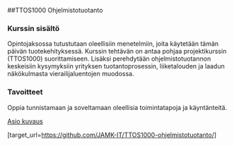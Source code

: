 ##TTOS1000 Ohjelmistotuotanto

### Kurssin sisältö

Opintojaksossa tutustutaan oleellisiin menetelmiin, joita käytetään tämän päivän tuotekehityksessä. Kurssin tehtävän on antaa pohjaa projektikurssin (TTOS1000) suorittamiseen. 
Lisäksi perehdytään ohjelmistotuotannon keskeisiin kysymyksiin yrityksen tuotantoprosessin, liiketalouden ja laadun näkökulmasta vierailijaluentojen muodossa.

### Tavoitteet

Oppia tunnistamaan ja soveltamaan oleellisia toimintatapoja ja käyntänteitä.



[Asio kuvaus](https://asio.jamk.fi/pls/asio/asio_ectskuv1.kurssin_ks?ktun=TTOS1000&knro=&noclose=%20&lan=f)

[target_url=https://github.com/JAMK-IT/TTOS1000-ohjelmistotuotanto/]
